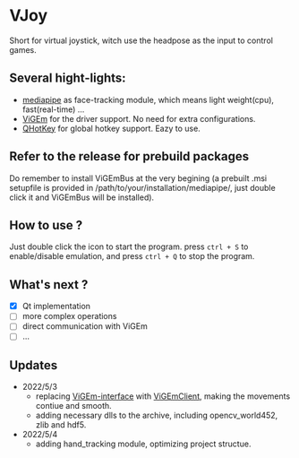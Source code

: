 # VJoy

Short for virtual joystick, witch use the headpose as the input to control games.

## Several hight-lights:
* [mediapipe](https://github.com/google/mediapipe) as face-tracking module, which means light weight(cpu), fast(real-time) ...
* [ViGEm](https://github.com/ViGEm/ViGEmBus) for the driver support. No need for extra configurations.
* [QHotKey](https://github.com/Skycoder42/QHotkey) for global hotkey support. Eazy to use.

## Refer to the release for prebuild packages
Do remember to install ViGEmBus at the very begining (a prebuilt .msi setupfile is provided in /path/to/your/installation/mediapipe/, just double click it and ViGEmBus will be installed).
## How to use ?
Just double click the icon to start the program. press `ctrl + S` to enable/disable emulation, and press `ctrl + Q` to stop the program.
## What's next ?
- [x] Qt implementation 
- [ ] more complex operations
- [ ] direct communication with ViGEm
- [ ] ...

## Updates
- 2022/5/3 
    - replacing [ViGEm-interface](https://github.com/henrikvik/vigem-interface) with [ViGEmClient](https://github.com/ViGEm/ViGEmClient), making the movements contiue and smooth.
    - adding necessary dlls to the archive, including opencv_world452, zlib and hdf5.
- 2022/5/4
    - adding hand_tracking module, optimizing project structue.